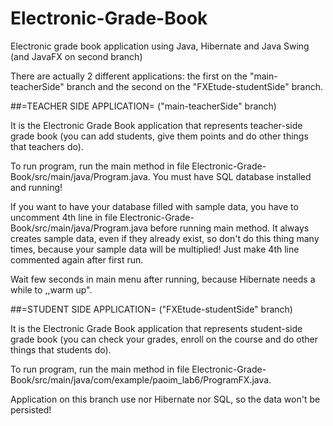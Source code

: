 # Electronic-Grade-Book
Electronic grade book application using Java, Hibernate and Java Swing (and JavaFX on second branch)

There are actually 2 different applications: the first on the "main-teacherSide" branch and the second on the "FXEtude-studentSide" branch.

##=TEACHER SIDE APPLICATION= ("main-teacherSide" branch)

It is the Electronic Grade Book application that represents teacher-side grade book (you can add students, give them points and do other things that teachers do).

To run program, run the main method in file Electronic-Grade-Book/src/main/java/Program.java. You must have SQL database installed and running!

If you want to have your database filled with sample data, you have to uncomment 4th line in file Electronic-Grade-Book/src/main/java/Program.java before running main method. It always creates sample data, even if they already exist, so don't do this thing many times, because your sample data will be multiplied! Just make 4th line commented again after first run.

Wait few seconds in main menu after running, because Hibernate needs a while to ,,warm up".
 
 
 
##=STUDENT SIDE APPLICATION= ("FXEtude-studentSide" branch)

It is the Electronic Grade Book application that represents student-side grade book (you can check your grades, enroll on the course and do other things that students do).

To run program, run the main method in file Electronic-Grade-Book/src/main/java/com/example/paoim_lab6/ProgramFX.java.

Application on this branch use nor Hibernate nor SQL, so the data won't be persisted!
